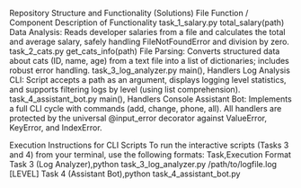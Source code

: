 Repository Structure and Functionality (Solutions)
File	Function / Component	Description of Functionality
task_1_salary.py	total_salary(path)	Data Analysis: Reads developer salaries from a file and calculates the total and average salary, safely handling FileNotFoundError and division by zero.
task_2_cats.py	get_cats_info(path)	File Parsing: Converts structured data about cats (ID, name, age) from a text file into a list of dictionaries; includes robust error handling.
task_3_log_analyzer.py	main(), Handlers	Log Analysis CLI: Script accepts a path as an argument, displays logging level statistics, and supports filtering logs by level (using list comprehension).
task_4_assistant_bot.py	main(), Handlers	Console Assistant Bot: Implements a full CLI cycle with commands (add, change, phone, all). All handlers are protected by the universal @input_error decorator against ValueError, KeyError, and IndexError.

Execution Instructions for CLI Scripts
To run the interactive scripts (Tasks 3 and 4) from your terminal, use the following formats:
Task,Execution Format
Task 3 (Log Analyzer),python task_3_log_analyzer.py /path/to/logfile.log [LEVEL]
Task 4 (Assistant Bot),python task_4_assistant_bot.py
